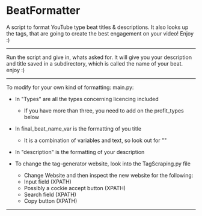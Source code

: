 # BeatFormatter
A script to format YouTube type beat titles &amp; descriptions. It also looks up the tags, that are going to create the best engagement on your video! Enjoy :)

---------

Run the script and give in, whats asked for. It will give you your description and title saved in a subdirectory, which is called the name of your beat. 
enjoy :) 

---------

To modify for your own kind of formatting: 
main.py: 
- In "Types" are all the types concerning licencing included 
  - If you have more than three, you need to add on the profit_types below
  
- In final_beat_name_var is the formatting of you title 
  - It is a combination of variables and text, so look out for ""

- In "description" is the formatting of your description 

- To change the tag-generator website, look into the TagScraping.py file 
  - Change Website and then inspect the new website for the following:
  - Input field (XPATH)
  - Possibly a cockie accept button (XPATH)
  - Search field (XPATH)
  - Copy button (XPATH)

---------
